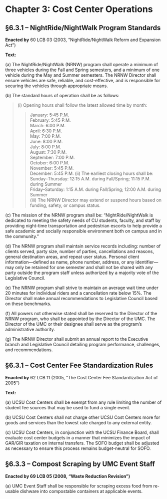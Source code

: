 # Chapter 3: Cost Center Operations
## §6.3.1 – NightRide/NightWalk Program Standards

**Enacted by** 60 LCB 03 (2003, “NightRide/NightWalk Reform and Expansion Act”)

**Text:**

(a) The NightRide/NightWalk (NRNW) program shall operate a minimum of three vehicles during the Fall and Spring semesters, and a minimum of one vehicle during the May and Summer semesters. The NRNW Director shall ensure vehicles are safe, reliable, and cost-effective, and is responsible for securing the vehicles through appropriate means.

(b) The standard hours of operation shall be as follows:
> (i) Opening hours shall follow the latest allowed time by month:
> > January: 5:45 P.M.  
> > February: 5:45 P.M.  
> > March: 6:00 P.M.  
> > April: 6:30 P.M.  
> > May: 7:00 P.M.  
> > June: 8:00 P.M.  
> > July: 8:00 P.M.  
> > August: 7:30 P.M.  
> > September: 7:00 P.M.  
> > October: 6:00 P.M.  
> > November: 5:45 P.M.  
> > December: 5:45 P.M.
> (ii) The earliest closing hours shall be:
> > Sunday–Thursday: 12:15 A.M. during Fall/Spring; 11:15 P.M. during Summer  
> > Friday–Saturday: 1:15 A.M. during Fall/Spring; 12:00 A.M. during Summer  
> (iii) The NRNW Director may extend or suspend hours based on funding, safety, or campus status.

(c) The mission of the NRNW program shall be: “NightRide/NightWalk is dedicated to meeting the safety needs of CU students, faculty, and staff by providing night-time transportation and pedestrian escorts to help provide a safe academic and socially responsible environment both on campus and in the community.”

(d) The NRNW program shall maintain service records including: number of clients served, party size, number of parties, cancellations and reasons, general destination areas, and repeat user status. Personal client information—defined as name, phone number, address, or any identifier—may only be retained for one semester and shall not be shared with any party outside the program staff unless authorized by a majority vote of the Legislative Council.

(e) The NRNW program shall strive to maintain an average wait time under 20 minutes for individual riders and a cancellation rate below 15%. The Director shall make annual recommendations to Legislative Council based on these benchmarks.

(f) All powers not otherwise stated shall be reserved to the Director of the NRNW program, who shall be appointed by the Director of the UMC. The Director of the UMC or their designee shall serve as the program’s administrative authority.

(g) The NRNW Director shall submit an annual report to the Executive branch and Legislative Council detailing program performance, challenges, and recommendations.


## §6.3.1 – Cost Center Fee Standardization Rules

**Enacted by** 62 LCB 11 (2005, “The Cost Center Fee Standardization Act of 2005”)

**Text:**

(a) UCSU Cost Centers shall be exempt from any rule limiting the number of student fee sources that may be used to fund a single event.

(b) UCSU Cost Centers shall not charge other UCSU Cost Centers more for goods and services than the lowest rate charged to any external entity.

(c) UCSU Cost Centers, in conjunction with the UCSU Finance Board, shall evaluate cost center budgets in a manner that minimizes the impact of GAR/GIR taxation on internal transfers. The SOFO budget shall be adjusted as necessary to ensure this process remains budget-neutral for SOFO.


## §6.3.3 – Compost Scraping by UMC Event Staff  
**Enacted by 69 LCB 05 (2008, “Waste Reduction Revision”)**

(a) UMC Event Staff shall be responsible for scraping excess food from re-usable dishware into compostable containers at applicable events.
